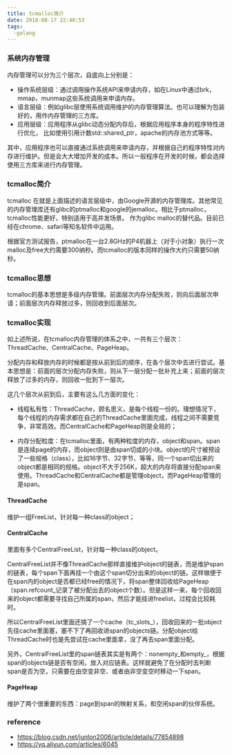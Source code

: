 ```yaml
---
title: tcmalloc简介
date: 2018-08-17 22:48:53
tags:
  -golang
---
```


### 系统内存管理

内存管理可以分为三个层次，自底向上分别是：

* 操作系统层级：通过调用操作系统API来申请内存，如在Linux中通过brk，mmap，munmap这些系统调用来申请内存。
* 语言层级：例如glibc层使用系统调用维护的内存管理算法。也可以理解为包装好的，用作内存管理的三方库。
* 应用层级：应用程序从glibc动态分配内存后，根据应用程序本身的程序特性进行优化， 比如使用引用计数std::shared_ptr，apache的内存池方式等等。

其中，应用程序也可以直接通过系统调用来申请内存，并根据自己的程序特性对内存进行维护。但是会大大增加开发的成本。所以一般程序在开发的时候，都会选择使用三方库来进行内存管理。

### tcmalloc简介

tcmalloc 在就是上面描述的语言层级中，由Google开源的内存管理库。其他常见的内存管理库还有glibc的ptmalloc和google的jemalloc。相比于ptmalloc，tcmalloc性能更好，特别适用于高并发场景。 作为glibc malloc的替代品。目前已经在chrome、safari等知名软件中运用。

根据官方测试报告，ptmalloc在一台2.8GHz的P4机器上（对于小对象）执行一次malloc及free大约需要300纳秒。而tcmalloc的版本同样的操作大约只需要50纳秒。

### tcmalloc思想

tcmalloc的基本思想是多级内存管理。前面层次内存分配失败，则向后面层次申请；前面层次内存释放过多，则回收到后面层次。

### tcmalloc实现

如上述所说，在tcmalloc内存管理的体系之中，一共有三个层次：ThreadCache、CentralCache、PageHeap。

分配内存和释放内存的时候都是按从前到后的顺序，在各个层次中去进行尝试。基本思想是：前面的层次分配内存失败，则从下一层分配一批补充上来；前面的层次释放了过多的内存，则回收一批到下一层次。

这几个层次从前到后，主要有这么几方面的变化：

* 线程私有性：ThreadCache，顾名思义，是每个线程一份的。理想情况下，每个线程的内存需求都在自己的ThreadCache里面完成，线程之间不需要竞争，非常高效。而CentralCache和PageHeap则是全局的；

* 内存分配粒度：在tcmalloc里面，有两种粒度的内存，object和span。span是连续page的内存，而object则是由span切成的小块。object的尺寸被预设了一些规格（class），比如16字节、32字节、等等，同一个span切出来的object都是相同的规格。object不大于256K，超大的内存将直接分配span来使用。ThreadCache和CentralCache都是管理object，而PageHeap管理的是span。

#### ThreadCache

维护一组FreeList，针对每一种class的object；

#### CentralCache

里面有多个CentralFreeList，针对每一种class的object。

CentralFreeList并不像ThreadCache那样直接维护object的链表，而是维护span的链表，每个span下面再挂一个由这个span切分出来的object的链。这样做便于在span内的object是否都已经free的情况下，将span整体回收给PageHeap（span.refcount_记录了被分配出去的object个数）。但是这样一来，每个回收回来的object都需要寻找自己所属的span，然后才能挂进freelist，过程会比较耗时。

所以CentralFreeList里面还搞了一个cache（tc_slots_），回收回来的一批object先往cache里面塞，塞不下了再回收进span的objects链。分配object给ThreadCache时也是先尝试在cache里面拿，没了再去span里面分配。

另外，CentralFreeList里的span链表其实是有两个：nonempty_和empty_，根据span的objects链是否有空闲，放入对应链表。这样就避免了在分配时去判断span是否为空，只需要在由空变非空、或者由非空变空时移动一下span。

#### PageHeap
维护了两个很重要的东西：page到span的映射关系，和空闲span的伙伴系统。



### reference
* https://blog.csdn.net/junlon2006/article/details/77854898
* https://yq.aliyun.com/articles/6045
